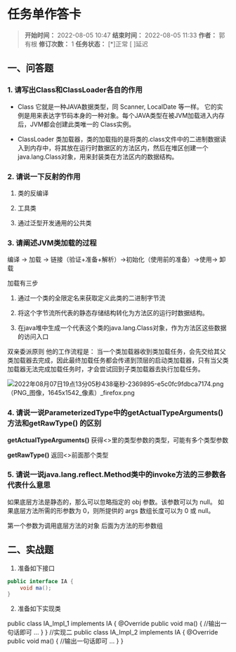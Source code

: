 [//]: # (注释
  Date: 2022-08-07 18:36:31
  LastEditors: gyg
  LastEditTime: 2022-08-07 20:50:26
  FilePath: \note\markdown\郭有根-第二十次作业.md
)

# 任务单作答卡

>**开始时间：** 2022-08-05 10:47 **结束时间：** 2022-08-05 11:33
**作者：** 郭有根 **修订次数：** 1 **任务状态：** [*]正常 [ ]延迟

## 一、问答题

### 1. 请写出Class和ClassLoader各自的作用

- Class
它就是一种JAVA数据类型，同 Scanner, LocalDate 等一样。
它的实例是用来表达字节码本身的一种对象。每个JAVA类型在被JVM加载进入内存后，JVM都会创建此类唯一的 Class实例。

- ClassLoader
类加载器，类的加载指的是将类的.class文件中的二进制数据读入到内存中，将其放在运行时数据区的方法区内，然后在堆区创建一个 java.lang.Class对象，用来封装类在方法区内的数据结构。

### 2. 请说一下反射的作用

1. 类的反编译

2. 工具类

3. 通过泛型开发通用的公共类

### 3. 请阐述JVM类加载的过程

编译 -> 加载 -> 链接（验证+准备+解析）->初始化（使用前的准备）->使用-> 卸载

加载有三步

1. 通过一个类的全限定名来获取定义此类的二进制字节流

2. 将这个字节流所代表的静态存储结构转化为方法区的运行时数据结构。

3. 在java堆中生成一个代表这个类的java.lang.Class对象，作为方法区这些数据的访问入口

双亲委派原则
    他的工作流程是： 当一个类加载器收到类加载任务，会先交给其父类加载器去完成，因此最终加载任务都会传递到顶层的启动类加载器，只有当父类加载器无法完成加载任务时，才会尝试回到子类加载器去执行加载任务。

![2022年08月07日19点13分05秒438毫秒-2369895-e5c0fc9fdbca7174.png（PNG_图像，1645x1542_像素）_firefox.png](https://s2.loli.net/2022/08/07/LFo4smBWu9zjqDM.png)

### 4. 请说一说ParameterizedType中的getActualTypeArguments()方法和getRawType() 的区别

**getActualTypeArguments()** 获得<>里的类型参数的类型，可能有多个类型参数

**getRawType()** 返回<>前面那个类型

### 5. 请说一说java.lang.reflect.Method类中的invoke方法的三参数各代表什么意思

如果底层方法是静态的，那么可以忽略指定的 obj 参数。该参数可以为 null。
如果底层方法所需的形参数为 0，则所提供的 args 数组长度可以为 0 或 null。

第一个参数为调用底层方法的对象 后面为方法的形参数组

## 二、实战题

1. 准备如下接口

```java
public interface IA {
    void ma();
}
```

2. 准备如下实现类

public class IA_Impl_1 implements IA {
@Override
public void ma() {
//输出一句话即可
...
}
}
//实现二
public class IA_Impl_2 implements IA {
@Override
public void ma() {
//输出一句话即可
...
}
}